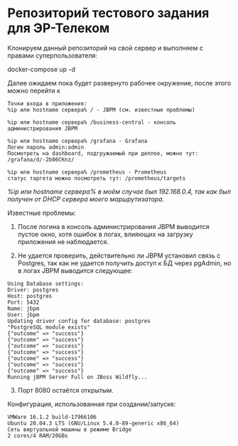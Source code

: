 # Репозиторий тестового задания для ЭР-Телеком
Клонируем данный репозиторий на свой сервер и выполняем с правами суперпользователя:

  docker-compose up -d

Далее ожидаем пока будет развернуто рабочее окружение, после этого можно перейти к

```
Точки входа в приложения:
%ip или hostname сервера% / - JBPM (см. известные проблемы)

%ip или hostname сервера% /business-central - консоль администрирования JBPM

%ip или hostname сервера% /grafana - Grafana 
Логин пароль admin:admin
Посмотреть на dashboard, подгружаемый при деплое, можно тут: /grafana/d/-2b06CKnz/

%ip или hostname сервера% /prometheus - Prometheus
статус таргета можно посмотреть тут: /prometheus/targets
```
*%ip или hostname сервера% в моём случае был 192.168.0.4, так как был получен от DHCP сервера моего маршрутизатора.*

Известные проблемы:
1. После логина в консоль администрирования JBPM выводится пустое окно, хотя ошибок в логах, влияющих на загрузку приложения не наблюдается.

2. Не удается проверить, действительно ли JBPM установил связь с Postgres, так как не удается получить доступ к БД через pgAdmin, но в логах JBPM выводится следующее:
 ```
 Using Database settings: 
 Driver: postgres 
 Host: postgres 
 Port: 5432 
 Name: jbpm 
 User: jbpm 
 Updating driver config for database: postgres 
 "PostgreSQL module exists" 
 {"outcome" => "success"} 
 {"outcome" => "success"} 
 {"outcome" => "success"} 
 {"outcome" => "success"} 
 {"outcome" => "success"} 
 {"outcome" => "success"} 
 {"outcome" => "success"} 
 Running jBPM Server Full on JBoss Wildfly... 
```
3. Порт 8080 остаётся открытым. 


Конфигурация, использованная при создании/запуске:
```
VMWare 16.1.2 build-17966106
Ubuntu 20.04.3 LTS (GNU/Linux 5.4.0-89-generic x86_64)
Сеть виртуальной машины в режиме Bridge
2 cores/4 RAM/20GBs
```
